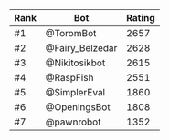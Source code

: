 Rank|Bot|Rating
---|---|---
#1|@ToromBot|2657
#2|@Fairy_Belzedar|2628
#3|@Nikitosikbot|2615
#4|@RaspFish|2551
#5|@SimplerEval|1860
#6|@OpeningsBot|1808
#7|@pawnrobot|1352

